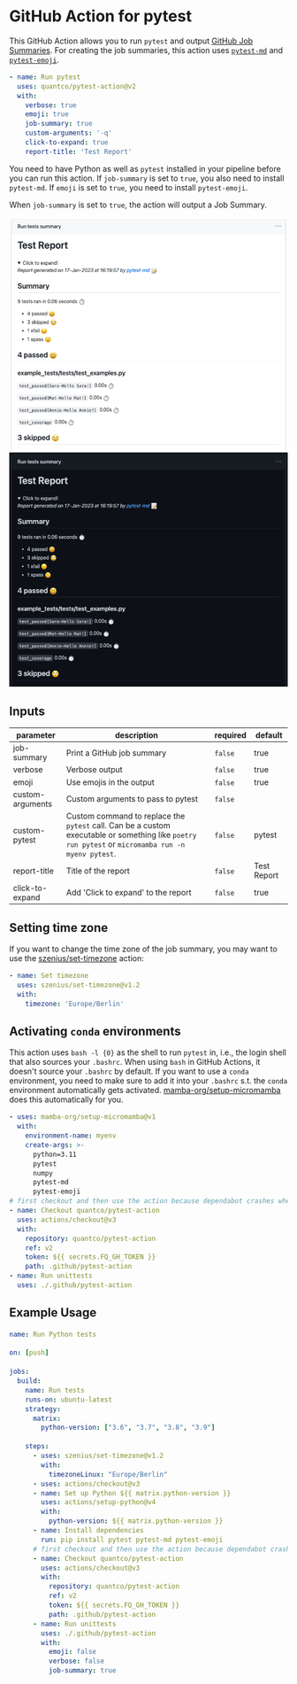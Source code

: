 # GitHub Action for pytest

This GitHub Action allows you to run `pytest` and output [GitHub Job Summaries](https://github.blog/2022-05-09-supercharging-github-actions-with-job-summaries/). For creating the job summaries, this action uses [`pytest-md`](https://github.com/hackebrot/pytest-md) and [`pytest-emoji`](https://github.com/hackebrot/pytest-emoji).

```yml
- name: Run pytest
  uses: quantco/pytest-action@v2
  with:
    verbose: true
    emoji: true
    job-summary: true
    custom-arguments: '-q'
    click-to-expand: true
    report-title: 'Test Report'
```

You need to have Python as well as `pytest` installed in your pipeline before you can run this action. If `job-summary` is set to `true`, you also need to install `pytest-md`. If `emoji` is set to `true`, you need to install `pytest-emoji`.

When `job-summary` is set to `true`, the action will output a Job Summary.

![Example Job Summary](./.github/assets/summary-example-light.png#gh-light-mode-only)
![Example Job Summary](./.github/assets/summary-example-dark.png#gh-dark-mode-only)

<!-- action-docs-inputs -->
## Inputs

| parameter | description | required | default |
| --- | --- | --- | --- |
| job-summary | Print a GitHub job summary | `false` | true |
| verbose | Verbose output | `false` | true |
| emoji | Use emojis in the output | `false` | true |
| custom-arguments | Custom arguments to pass to pytest | `false` |  |
| custom-pytest | Custom command to replace the `pytest` call. Can be a custom executable or something like `poetry run pytest` or `micromamba run -n myenv pytest`. | `false` | pytest |
| report-title | Title of the report | `false` | Test Report |
| click-to-expand | Add 'Click to expand' to the report | `false` | true |
<!-- action-docs-inputs -->

## Setting time zone

If you want to change the time zone of the job summary, you may want to use the [szenius/set-timezone](https://github.com/marketplace/actions/set-timezone) action:
```yml
- name: Set timezone
  uses: szenius/set-timezone@v1.2
  with:
    timezone: 'Europe/Berlin'
```

## Activating `conda` environments

This action uses `bash -l {0}` as the shell to run `pytest` in, 
i.e., the login shell that also sources your `.bashrc`. 
When using `bash` in GitHub Actions, it doesn't source your `.bashrc` by default. 
If you want to use a `conda` environment, you need to make sure to add it into your `.bashrc` s.t. 
the `conda` environment automatically gets activated. 
[mamba-org/setup-micromamba](https://github.com/mamba-org/setup-micromamba) 
does this automatically for you.

```yml
- uses: mamba-org/setup-micromamba@v1
  with:
    environment-name: myenv
    create-args: >-
      python=3.11
      pytest
      numpy
      pytest-md
      pytest-emoji
# first checkout and then use the action because dependabot crashes when it sees private repositories
- name: Checkout quantco/pytest-action
  uses: actions/checkout@v3
  with:
    repository: quantco/pytest-action
    ref: v2
    token: ${{ secrets.FQ_GH_TOKEN }}
    path: .github/pytest-action
- name: Run unittests
  uses: ./.github/pytest-action
```

## Example Usage

```yml
name: Run Python tests

on: [push]

jobs:
  build:
    name: Run tests
    runs-on: ubuntu-latest
    strategy:
      matrix:
        python-version: ["3.6", "3.7", "3.8", "3.9"]

    steps:
      - uses: szenius/set-timezone@v1.2
        with:
          timezoneLinux: "Europe/Berlin"
      - uses: actions/checkout@v3
      - name: Set up Python ${{ matrix.python-version }}
        uses: actions/setup-python@v4
        with:
          python-version: ${{ matrix.python-version }}
      - name: Install dependencies
        run: pip install pytest pytest-md pytest-emoji
      # first checkout and then use the action because dependabot crashes when it sees private repositories
      - name: Checkout quantco/pytest-action
        uses: actions/checkout@v3
        with:
          repository: quantco/pytest-action
          ref: v2
          token: ${{ secrets.FQ_GH_TOKEN }}
          path: .github/pytest-action
      - name: Run unittests
        uses: ./.github/pytest-action
        with:
          emoji: false
          verbose: false
          job-summary: true
```
